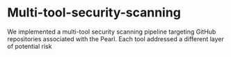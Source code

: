 # Multi-tool-security-scanning
We implemented a multi-tool security scanning pipeline targeting GitHub repositories associated with the Pearl. Each tool addressed a different layer of potential risk
